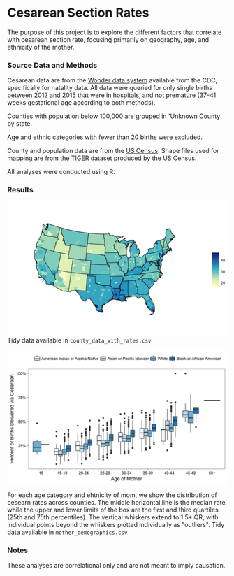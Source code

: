# Cesarean Section Rates

The purpose of this project is to explore the different factors that correlate with cesarean section rate, 
focusing primarily on geography, age, and ethnicity of the mother. 

### Source Data and Methods
Cesarean data are from the [Wonder data system](https://wonder.cdc.gov/natality.html) available from the CDC, specifically for natality data. 
All data were queried for only single births between 2012 and 2015 that were in hospitals, and not premature 
(37-41 weeks gestational age according to both methods). 

Counties with population below 100,000 are grouped in 'Unknown County' by state. 

Age and ethnic categories with fewer than 20 births were excluded. 

County and population data are from the [US Census](https://www.census.gov/data/datasets/2016/demo/popest/counties-total.html#ds). Shape files 
used for mapping are from the [TIGER](https://www2.census.gov/geo/tiger/GENZ2016/shp/cb_2016_us_county_5m.zip) dataset produced by the US Census. 


All analyses were conducted using R. 

### Results

![map](https://github.com/smitsrr/delivery_method/blob/master/cesarean_rate_map.png "cesarean rate map")
Tidy data available in `county_data_with_rates.csv`

![age_ethnicity](https://github.com/smitsrr/delivery_method/blob/master/cesarean_rate_age_eth.png "cesarean rates by age and ethnicity of mom")

For each age category and ehtnicity of mom, we show the distribution of cesearn rates across counties. The middle horizontal line is the median rate, 
while the upper and lower limits of the box are the first and third quartiles (25th and 75th percentiles). The vertical whiskers extend to 1.5*IQR, 
with individual points beyond the whiskers plotted individually as "outliers".  Tidy data available in `mother_demographics.csv`

### Notes

These analyses are correlational only and are not meant to imply causation. 
